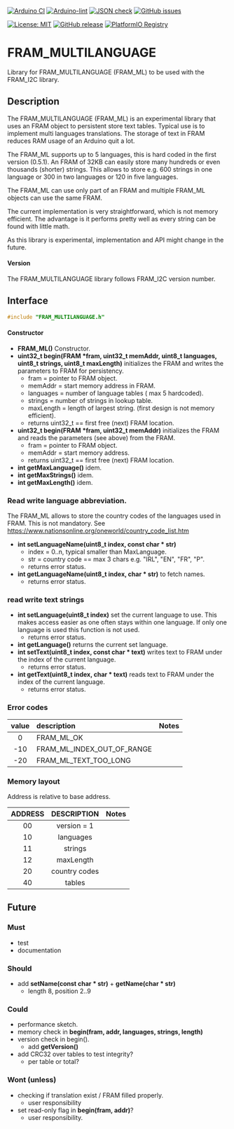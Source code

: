
[![Arduino CI](https://github.com/RobTillaart/FRAM_I2C/workflows/Arduino%20CI/badge.svg)](https://github.com/marketplace/actions/arduino_ci)
[![Arduino-lint](https://github.com/RobTillaart/FRAM_I2C/actions/workflows/arduino-lint.yml/badge.svg)](https://github.com/RobTillaart/FRAM_I2C/actions/workflows/arduino-lint.yml)
[![JSON check](https://github.com/RobTillaart/FRAM_I2C/actions/workflows/jsoncheck.yml/badge.svg)](https://github.com/RobTillaart/FRAM_I2C/actions/workflows/jsoncheck.yml)
[![GitHub issues](https://img.shields.io/github/issues/RobTillaart/FRAM_I2C.svg)](https://github.com/RobTillaart/FRAM_I2C/issues)

[![License: MIT](https://img.shields.io/badge/license-MIT-green.svg)](https://github.com/RobTillaart/FRAM_I2C/blob/master/LICENSE)
[![GitHub release](https://img.shields.io/github/release/RobTillaart/FRAM_I2C.svg?maxAge=3600)](https://github.com/RobTillaart/FRAM_I2C/releases)
[![PlatformIO Registry](https://badges.registry.platformio.org/packages/robtillaart/library/FRAM_I2C.svg)](https://registry.platformio.org/libraries/robtillaart/FRAM_I2C)


# FRAM_MULTILANGUAGE

Library for FRAM_MULTILANGUAGE (FRAM_ML) to be used with the FRAM_I2C library.


## Description

The FRAM_MULTILANGUAGE (FRAM_ML) is an experimental library that uses an FRAM object to 
persistent store text tables. Typical use is to implement multi languages translations.
The storage of text in FRAM reduces RAM usage of an Arduino quit a lot.

The FRAM_ML supports up to 5 languages, this is hard coded in the first version (0.5.1).
An FRAM of 32KB can easily store many hundreds or even thousands (shorter) strings.
This allows to store e.g. 600 strings in one language or 300 in two languages
or 120 in five languages. 

The FRAM_ML can use only part of an FRAM and multiple FRAM_ML objects can use the same FRAM.

The current implementation is very straightforward, which is not memory efficient.
The advantage is it performs pretty well as every string can be found with little math.

As this library is experimental, implementation and API might change in the future.


#### Version

The FRAM_MULTILANGUAGE library follows FRAM_I2C version number.


## Interface

```cpp
#include "FRAM_MULTILANGUAGE.h"
```

#### Constructor

- **FRAM_ML()** Constructor.
- **uint32_t begin(FRAM \*fram, uint32_t memAddr, uint8_t languages, uint8_t strings, uint8_t maxLength)** 
initializes the FRAM and writes the parameters to FRAM for persistency. 
  - fram = pointer to FRAM object.
  - memAddr = start memory address in FRAM.
  - languages = number of language tables ( max 5 hardcoded).
  - strings = number of strings in lookup table.
  - maxLength = length of largest string. (first design is not memory efficient).
  - returns uint32_t == first free (next) FRAM location.
- **uint32_t  begin(FRAM \*fram, uint32_t memAddr)**
initializes the FRAM and reads the parameters (see above) from the FRAM.
  - fram = pointer to FRAM object.
  - memAddr = start memory address.
  - returns uint32_t == first free (next) FRAM location.
- **int getMaxLanguage()** idem.
- **int getMaxStrings()** idem.
- **int getMaxLength()** idem.


### Read write language abbreviation.

The FRAM_ML allows to store the country codes of the languages used in FRAM.
This is not mandatory.
See https://www.nationsonline.org/oneworld/country_code_list.htm

- **int setLanguageName(uint8_t index, const char \* str)**
  - index = 0..n, typical smaller than MaxLanguage.
  - str = country code == max 3 chars e.g. "IRL", "EN", "FR", "P".
  - returns error status.
- **int getLanguageName(uint8_t index, char \* str)** to fetch names.
  - returns error status.


### read write text strings

- **int setLanguage(uint8_t index)** set the current language to use.
This makes access easier as one often stays within one language.
If only one language is used this function is not used. 
  - returns error status.
- **int getLanguage()** returns the current set language.
- **int setText(uint8_t index, const char \* text)** writes text to FRAM 
under the index of the current language.
  - returns error status.
- **int getText(uint8_t index, char \* text)** reads text to FRAM 
under the index of the current language.
  - returns error status.


### Error codes

|  value  |  description                 |  Notes  |
|:-------:|:-----------------------------|:--------|
|     0   |  FRAM_ML_OK                  |
|   -10   |  FRAM_ML_INDEX_OUT_OF_RANGE  |
|   -20   |  FRAM_ML_TEXT_TOO_LONG       |


### Memory layout

Address is relative to base address.

|  ADDRESS  |   DESCRIPTION   |  Notes  |
|:---------:|:---------------:|:-------:|
|    00     |  version = 1    |
|    10     |  languages      |
|    11     |  strings        |
|    12     |  maxLength      |
|    20     |  country codes  |
|    40     |  tables         |


## Future


### Must

- test
- documentation


### Should

- add **setName(const char \* str)** + **getName(char \* str)**
  - length 8, position 2..9


### Could

- performance sketch.
- memory check in **begin(fram, addr, languages, strings, length)**
- version check in begin().
  - add **getVersion()**
- add CRC32 over tables to test integrity?
  - per table or total?


### Wont (unless)

- checking if translation exist / FRAM filled properly.
  - user responsibility
- set read-only flag in **begin(fram, addr)**?
  - user responsibility.

